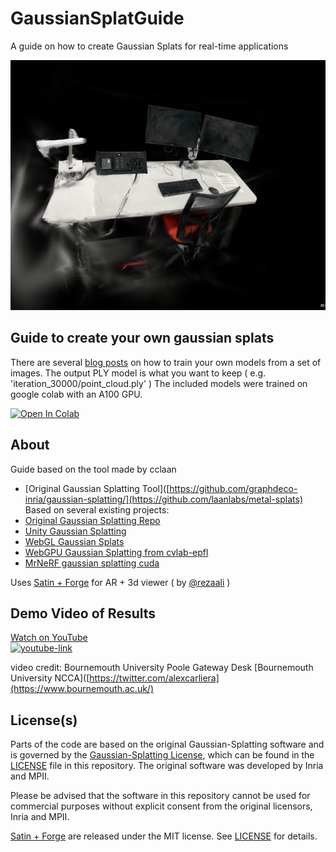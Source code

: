 # GaussianSplatGuide
A guide on how to create Gaussian Splats for real-time applications 

<img src="media/Guassian Splat 2.PNG" height="400">

## Guide to create your own gaussian splats
There are several [blog posts](https://www.reshot.ai/3d-gaussian-splatting) on how to train your own models from a set of images. 
The output PLY model is what you want to keep ( e.g. 'iteration_30000/point_cloud.ply' ) 
The included models were trained on google colab with an A100 GPU. 

[![Open In Colab](https://colab.research.google.com/assets/colab-badge.svg)](https://colab.research.google.com/drive/1I8T2zlE7fQK06uNfezr4tOa_5xSq9XIg?usp=sharing) 


## About 
Guide based on the tool made by cclaan
- [Original Gaussian Splatting Tool]([https://github.com/graphdeco-inria/gaussian-splatting/](https://github.com/laanlabs/metal-splats)
Based on several existing projects:
- [Original Gaussian Splatting Repo](https://github.com/graphdeco-inria/gaussian-splatting/)
- [Unity Gaussian Splatting](https://github.com/aras-p/UnityGaussianSplatting)
- [WebGL Gaussian Splats](https://github.com/antimatter15/splat)
- [WebGPU Gaussian Splatting from cvlab-epfl](https://github.com/cvlab-epfl/gaussian-splatting-web) 
- [MrNeRF gaussian splatting cuda](https://github.com/MrNeRF/gaussian-splatting-cuda)


Uses [Satin + Forge](https://github.com/Hi-Rez/Satin) for AR + 3d viewer ( by [@rezaali](https://twitter.com/RezaAli) )
 

## Demo Video of Results
[Watch on YouTube](https://youtu.be/2th0ejgNu4U) <br>
[![youtube-link](https://github.com/laanlabs/metal-splats/assets/174185/5b73c660-8466-4b5d-b68d-2a44c0d1aff5)](https://youtu.be/2th0ejgNu4U)

video credit: Bournemouth University Poole Gateway Desk [Bournemouth University NCCA]([https://twitter.com/alexcarliera](https://www.bournemouth.ac.uk/)

## License(s)
Parts of the code are based on the original Gaussian-Splatting software and is governed by the [Gaussian-Splatting License](https://github.com/graphdeco-inria/gaussian-splatting/blob/main/LICENSE.md), which can be found in the [LICENSE]() file in this repository. The original software was developed by Inria and MPII.

Please be advised that the software in this repository cannot be used for commercial purposes without explicit consent from the original licensors, Inria and MPII.

[Satin + Forge](https://github.com/Hi-Rez/Satin) are released under the MIT license. See [LICENSE](https://github.com/Hi-Rez/Satin/blob/master/LICENSE) for details. 
